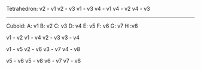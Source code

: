 Tetrahedron:
v2 - v1
v2 - v3
v1 - v3
v4 - v1
v4 - v2
v4 - v3

---

Cuboid:
A: v1
B: v2
C: v3
D: v4
E: v5
F: v6
G: v7
H :v8


v1 - v2
v1 - v4
v2 - v3
v3 - v4

v1 - v5
v2 - v6
v3 - v7
v4 - v8

v5 - v6
v5 - v8
v6 - v7
v7 - v8